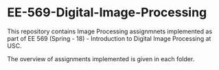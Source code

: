 # EE-569-Digital-Image-Processing


This repository contains Image Processing assignmnets implemented as part of EE 569 (Spring - 18) - Introduction to Digital Image Processing at USC.

The overview of assignments implemented is given in each folder.
